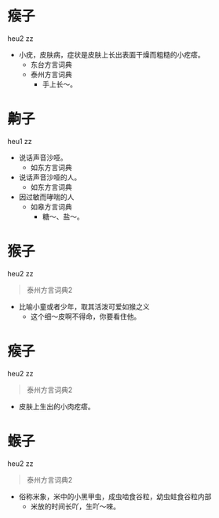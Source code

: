 # 瘊子
heu2 zz
+ 小疣，皮肤病，症状是皮肤上长出表面干燥而粗糙的小疙瘩。
  * 东台方言词典
  * 泰州方言词典
    - 手上长～。
<!--
泰州词条“瘊”
-->

# 齁子
heu1 zz
+ 说话声音沙哑。
  * 如东方言词典
+ 说话声音沙哑的人。
  * 如东方言词典
+ 因过敏而哮喘的人
  * 如皋方言词典
    - 糖～、盐～。


# 猴子
heu2 zz
> 泰州方言词典2
- 比喻小童或者少年，取其活泼可爱如猴之义
  - 这个细～皮啊不得命，你要看住他。

# 瘊子
heu2 zz
> 泰州方言词典2
- 皮肤上生出的小肉疙瘩。

# 䗔子
heu2 zz
> 泰州方言词典2
- 俗称米象，米中的小黑甲虫，成虫啮食谷粒，幼虫蛀食谷粒内部
  - 米放的时间长吖，生吖～唻。
